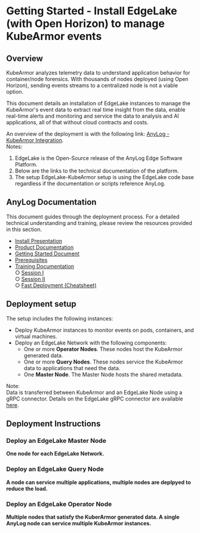 # Getting Started - Install EdgeLake (with Open Horizon) to manage KubeArmor events

## Overview
KubeArmor analyzes telemetry data to understand application behavior for container/node forensics. 
With thousands of nodes deployed (using Open Horizon), sending events streams to a centralized node is not a viable option.   

This document details an installation of EdgeLake instances to manage the KubeArmor's event data to extract real time 
insight from the data, enable real-time alerts and monitoring and service the data to analysis and AI applications, 
all of that without cloud contracts and costs.

An overview of the deployment is with the following link: [AnyLog - KubeArmor Integration](https://wiki.lfedge.org/display/OH/AnyLog+-+KubeArmor+Integration).  
Notes:
1) EdgeLake is the Open-Source release of the AnyLog Edge Software Platform.  
2) Below are the links to the technical documentation of the platform.
3) The setup EdgeLake-KubeArmor setup is using the EdgeLake code base regardless if the documentation or scripts reference AnyLog.

## AnyLog Documentation
This document guides through the deployment process. For a detailed technical understanding and training, please review the 
resources provided in this section.

* [Install Presentation](https://www.youtube.com/watch?v=mQS_VwQMYJc)
* [Product Documentation](https://github.com/AnyLog-co/documentation/blob/master/README.md)
* [Getting Started Document](https://github.com/AnyLog-co/documentation/blob/master/getting%20started.md)
* [Prerequisites](https://github.com/AnyLog-co/documentation/blob/master/training/prerequisite.md)
* [Training Documentation](https://github.com/AnyLog-co/documentation/blob/master/training/Overview.md)  
    ○ [Session I](https://github.com/AnyLog-co/documentation/blob/master/training/Session%20I%20(Demo).md)  
    ○ [Session II](https://github.com/AnyLog-co/documentation/blob/master/training/Session%20II%20(Deployment).md)  
    ○ [Fast Deployment (Cheatsheet)](https://github.com/AnyLog-co/documentation/blob/master/training/Fast%20Deployment.md)

## Deployment setup

The setup includes the following instances:
* Deploy KubeArmor instances to monitor events on pods, containers, and virtual machines.
* Deploy an EdgeLake Network with the following components:
    * One or more **Operator Nodes**. These nodes host the KubeArmor generated data.
    * One or more **Query Nodes**. These nodes service the KubeArmor data to applications that need the data.
    * One **Master Node**. The Master Node hosts the shared metadata. 

Note:  
Data is transferred between KubeArmor and an EdgeLake Node using a gRPC connector. Details on the EdgeLake 
gRPC connector are available [here](https://medium.com/anylog-network/the-anylog-grpc-service-f02ec3bd8a6a).
   
## Deployment Instructions

### Deploy an EdgeLake Master Node 
**One node for each EdgeLake Network.**



### Deploy an EdgeLake Query Node
**A node can service multiple applications, multiple nodes are deplpyed to reduce the load.**


### Deploy an EdgeLake Operator Node
**Multiple nodes that satisfy the KuberArmor generated data. A single AnyLog node can service multiple KubeArmor instances.**



